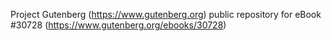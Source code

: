 Project Gutenberg (https://www.gutenberg.org) public repository for eBook #30728 (https://www.gutenberg.org/ebooks/30728)
